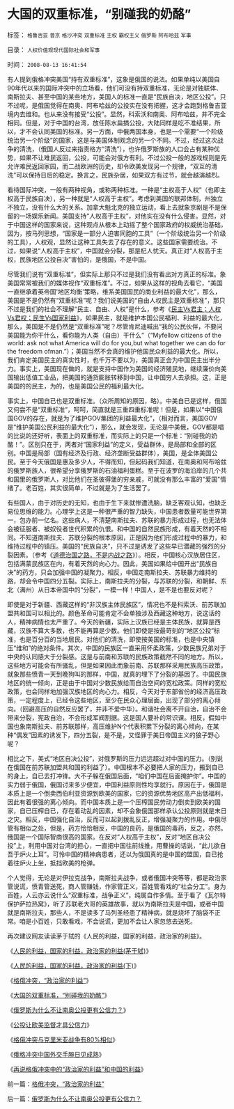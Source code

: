 # 大国的双重标准，“别碰我的奶酪”

标签： `格鲁吉亚` `普京` `格沙冲突` `双重标准` `主权` `霸权主义` `俄罗斯` `阿布哈兹` `军事` 

目录： `人权价值观现代国际社会和军事`

时间： `2008-08-13 16:41:54`

有人提到俄格冲突美国“持有双重标准”，这象是俄国的说法。如果单纯以美国自90年代以来的国际冲突中的立场看，他们可没有持双重标准，无论是对独联体、南斯拉夫、甚至中国的某些地方，美国人的标准一直是“民族自决，地区公投”。只不过呢，是俄国觉得在南奥、阿布哈兹的公投实在没有把握，这才会跑到格鲁吉亚境内去维和。也从来没有接受“公投”。显然，科索沃和南奥、阿布哈兹，并不完全相同。但是，对于中国的台湾，放任陈水扁搞公投，大陆同样是吃不准结果，所以，才不会认同美国的标准。另一方面，中俄两国本身，也是一个需要“一个阶级统治另一个阶级”的国家，这是与美国体制观念的另一个不同。不过，经过这次战争的清洗，（俄国人反过来指责格方“清洗”），也许俄罗斯族的人口会占有某种优势，如果不让难民返回，公投，可能会对俄方有利。不过公投一般的游戏规则是先允许难民返回家园，而二战欧洲的历史，却令欧美发现另一个规律，“双互的清洗”可以保持日后的稳定。换言之，民族杂居，如果双方有过节，就会越演越烈。

看待国际冲突，一般有两种视角，或称两种标准。一种是“主权高于人权”（也即主权高于民族自决），另一种就是“人权高于主权”。考虑到美国的联邦体制，州独立不独立，没有什么大的关系。加拿大魁北克的独立运动，看上去就象京剧是不是保留的一场娱乐新闻。美国支持“人权高于主权”，对他实在没有什么侵害。显然，对于中国这样的国家来说，这种观点从根本上动摇了整个国家政府的权威统治基础，因为，按马列思想，“国家是一部分人迫害同胞的工具”（一个阶级统治另一个阶级的工具），人权观，显然让这种工具失去了存在的意义。这些国家需要统治。不过，如果说“人权高于主权”，中国就会分裂，那是杞人忧天。真正对“人权高于主权，民族地区公投自决”害怕的，是俄国，不是中国。

尽管我们说有“双重标准”，但实际上那只不过是我们没有看出对方真正的标准。象美国常常被我们的媒体视作“双重标准”。不过，如果从这样的视角去看它，“美国一直继承着英帝国'地区均衡'策略，维系美国国民的商业利益的最大化”，那么，美国是不是仍然有“双重标准”呢？我们说美国的“自由人权民主是双重标准”，那只不过是我们的社会不理解“民主、自由、人权”是什么，参考《[民主Vs君主；人权Vs君权；民生Vs国家利益](../../../2008/7/28/民主Vs君主；人权Vs君权；民生Vs国家利益.md)》，如果民主，就是维护本国公民福利、利益的最大化，那么，美国是不是仍然是“双重标准”呢？尽管肯尼迪喊出“我的公民伙伴，不要问美国能为你干什么，看你能为人类（自由）干什么”（“Myfellow citizens of the world: ask not what America will do for you,but what together we can do for the freedom ofman.”）；美国当然不会真的维护他国民众利益的最大化。所以，我们肯定美国民主的真实性时，也千万不要以为，美国真正会为中国民主出半分力。事实上，美国现在做的，就是支持中国作为美国的经济殖民地，继续廉价向美国输出低值工业品，把美国的通货膨胀转移到中国，让中国穷人去承担。这，正是美国的的民主，为的，也是美国公民的福利最大化。

事实上，中国自已也是双重标准。（众所周知的原因，略）。中美自已是这样，俄国又何尝不是“双重标准”，呵呵，简直就是三重四重标准呢！但是，如果以“中国俄国GOV的存在，就是为了维护GOV集团的利益最大化”，（相对而言，美国GOV是“维护美国公民利益的最大化”），那么，就会发现，无论是中美俄，GOV都是唱的比说的还好听，表面上的双重标准，而实际上的只是一个标准：“别碰我的奶酪！”。区别只在于，两者对“国家利益”的定义，受益群体，是局部和全部的区别。中国是局部（国有经济及行政、经济垄断受益群体），美国，是全体美国公民。至于今天俄国是惠及多少人，不得而知，但起码我们知道，在南奥和阿布哈兹的俄罗斯族人，很希望分享俄罗斯的石油福利蛋糕。至于在波罗的海沿岸的几个共和国里的俄罗斯人，对比他们在圣彼得堡的穷亲戚，可就没有那么丰富的"爱国"情绪了。老百姓，其实很简单，不过就是为了生活罢了。

有些国人，由于对历史的无知，也由于生下来就惨遭洗脑，缺乏客观认知，也缺乏易位思维的能力。心理学上这是一种很严重的智力缺失，中国患者数量可能世界第一，包办前一亿名。这些病人，不清楚南斯拉夫、苏联的暴力形成过程，也无法体会被征服者、被奴役者世代积累的仇恨。和中国的自然民族形成，有着天然的不相同。不知道南斯拉夫、苏联分裂的根本原因，正是因为他们形成过程中的暴力，和维持过程中的镇压。美国的“民族自决”，只不过是诱发了这些早已潜藏的强烈的分裂因素。（参考《[道德治国之路，不是内战之路](../../../2008/7/30/道德治国，走在内战消亡的路上.md)》）。相反，中国核心汉族居住区，包括满蒙民族区在内，有着天然的向心力。因此，美国如果给中国开出“民族自决”的药方，只会加强中国的凝聚力。相反，中国走南斯拉夫、苏联暴力维持的路，却会令中国四分五裂。实际上，南斯拉夫的分裂，与苏联的分裂，和朝鲜、东北（满州）从日本帝国中的“分裂”，一模一样！中国人，是不是也要反对呢？

即使是对于新疆、西藏这样的“非汉族主体民族区”，情况也不是科索沃、前苏联加盟共和国可以相比的。颜色革命可能肯定不会单独涉及西藏这种地方，说这话的人，精神病情也太严重了。今天的新疆，实际上汉族已经是主体民族，就算是西藏，汉族不算大多数，也不能再算是少数。他们即使是按最苛刻的“地区公投”标准，也是百分百的当地居民。对他们的清洗，即使按美国的标准，也是中央镇压“维和”的绝对条件。其次，中国的民族区一直采用怀柔政策，少数民族兄弟对于中央的认同感大于分裂感。这是与前南和苏联的民族政策截然不同的地方。所以，这些地方可能会有所骚乱，但是如果因此而象前南、苏联那样采用民族高压政策，就象那些愤青一天到晚狗叫的那样，中国，就真的埋下了分裂的基因了。中国民族地区的统一倾向，正是由于中国对少数民族给而自治空间的宽松政策。同样的宽松政策，也会同样地加强汉族地区的向心力。相反，今天对于东部省份的经济高压政策，一定程度上，已经令这些地区，至少在民众心理层面，出现了部分的离心倾向。（回避高压的自然反应罢了，并非不爱中华）。和谐社会离不开自治，自治不会带来分裂，宪政自治，不会形成军阀割据。这是国人要补的常识课。相反，假如中国也象南斯拉夫、前苏联那样，高压维护N个代表积累下分裂的离心倾向，在某种“偶发”因素的诱发下，四分五裂，是不是，又怪罪于美日帝国主义的狼子野心呢？

相比之下，美式“地区自决公投”，对俄罗斯的压力远远超过对中国的压力。（别说在俄国在前苏联加盟共和国的利益了）。中国根本不必要把人家的压力，搬到自已的身上，自已去打冲锋。大不子躲在俄国后面，“咱们中国在后面掩护你”。中国的实力弱于俄国，俄国讨来多少便宜，中国利益原则性均享就行。原因在于，俄国是本质上是一个倒卖西伯利亚资源到欧美的国家，它的资源优势地区高产出低福利，因此有着很强的离心倾向。而中国本质上是一个压榨国民劳动力倒卖到欧美的国家，自已压榨自已，存在着动乱的因素，却不会象俄国那样承认公投原则就是末日之灾。相反，中国强化自治，反而可以起到拨乱反正，增强凝聚力的作用。中俄尽管有相似之处，但是，药方恰恰相反，中国的良药，是俄国的毒药，反之，亦然。俄国是一个国际智商很高的国家。在反对“人权高于主权”，反对“地区自决公投”上，利用中国对台湾的担心，一直把中国往前线推，用曹操的话说，“此儿欲自吾于炉火上耳”。可怜中国的精神病患者，还以为俄国真的是中国的盟国，自已抢着往炉火上坐，抵挡欧美的枪弹。

个人觉得，无论是对伊拉克战争，南斯拉夫战争，或者俄国冲突等等，都是政治家管说谎，愤青管送死，商人管赚钱，作家管正义，百姓管看戏的“社会分工”。身为百姓，人云亦云说什么“双重标准，战争正义”，纯属自作多情。至于看了《瓦尔特保护萨拉热窝》，听了苏联老大哥的英雄故事，就以为南斯拉夫是中国，或者中国就是南斯拉夫，那些人，不是读多了马列圣经患了精神病，就是烧坏了脑袋不正常。咱是小百姓，只敢看戏，不会说谎，更加不会让人家忽悠去送死。

再次建议网友读读茅于轼的《人民的利益，国家的利益，政治家的利益》。

《[人民的利益，国家的利益，政治家的利益(茅于轼)](http://blog.sina.com.cn/s/blog_49a3971d0100ag19.html)》

《[人民的利益，国家的利益，政治家的利益(下)](http://blog.sina.com.cn/s/blog_49a3971d0100ag1a.html)》

《[格俄冲突，“政治家的利益”](../../../2008/8/12/格俄冲突，“政治家的利益”.md)》

《[大国的双重标准，“别碰我的奶酪”](../../../2008/8/13/大国的双重标准，“别碰我的奶酪”.md)》

《[俄罗斯为什么不让南奥公投更有公信力？](../../../2008/8/14/俄罗斯为什么不让南奥公投更有公信力？.md)》

《[公投让欧美监督才具公信力](../../../2008/8/15/华夏先贤教训普京：公投让欧美监督才具公信力.md)》

《[格俄冲突与克里米亚战争有80%相似](../../../2008/8/18/格俄冲突与克里米亚战争有80-相似.md)》

《[俄格冲突中国外交手腕日见成熟](../../../2008/8/19/俄格冲突外交手腕日见成熟.md)》

《[再说格俄冲突中的“政治家的利益”和中国的利益](../../../2008/8/20/格俄冲突中的“政治家的利益”和中国的利益.md)》



前一篇：[格俄冲突，“政治家的利益”](../../../2008/8/12/格俄冲突，“政治家的利益”.md)

后一篇：[俄罗斯为什么不让南奥公投更有公信力？](../../../2008/8/14/俄罗斯为什么不让南奥公投更有公信力？.md)